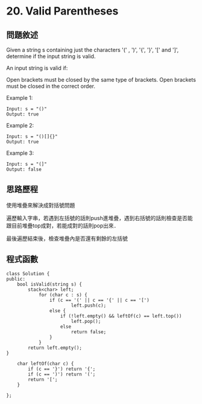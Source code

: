 # 20. Valid Parentheses
## 問題敘述
Given a string s containing just the characters '(' , ')', '{', '}', '[' and ']', determine if the input string is valid.

An input string is valid if:

Open brackets must be closed by the same type of brackets.
Open brackets must be closed in the correct order.
 

Example 1:

```
Input: s = "()"
Output: true
```
Example 2:

```
Input: s = "()[]{}"
Output: true
```
Example 3:

```
Input: s = "(]"
Output: false
```
## 思路歷程
使用堆疊來解決成對括號問題

遍歷輸入字串，若遇到左括號的話則push進堆疊，遇到右括號的話則檢查是否能跟目前堆疊top成對，若能成對的話則pop出來．

最後遍歷結束後，檢查堆疊內是否還有剩餘的左括號


## 程式函數
```
class Solution {
public:
    bool isValid(string s) {
        stack<char> left;
    		for (char c : s) {
        		if (c == '(' || c == '{' || c == '[')
            			left.push(c);
        		else { 
            		if (!left.empty() && leftOf(c) == left.top())
                		left.pop();
            		else
                		return false;
        		}
    		}
    	return left.empty();
}

    char leftOf(char c) {
        if (c == '}') return '{';
        if (c == ')') return '(';
        return '[';
    }
    
};
```